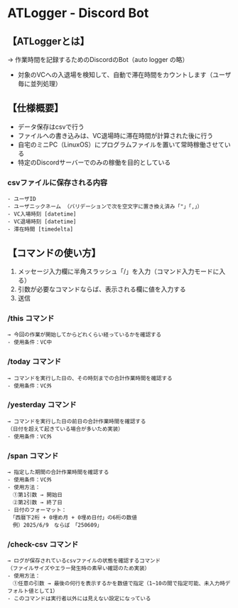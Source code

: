 # ATLogger - Discord Bot

## 【ATLoggerとは】
→ 作業時間を記録するためのDiscordのBot（auto logger の略）
- 対象のVCへの入退場を検知して、自動で滞在時間をカウントします（ユーザ毎に並列処理）

## 【仕様概要】
- データ保存はcsvで行う
- ファイルへの書き込みは、VC退場時に滞在時間が計算された後に行う
- 自宅のミニPC（LinuxOS）にプログラムファイルを置いて常時稼働させている
- 特定のDiscordサーバーでのみの稼働を目的としている

### csvファイルに保存される内容
```
- ユーザID
- ユーザニックネーム （バリデーションで次を空文字に置き換え済み「"」「,」）
- VC入場時刻 [datetime]
- VC退場時刻 [datetime]
- 滞在時間 [timedelta]
```

## 【コマンドの使い方】
1. メッセージ入力欄に半角スラッシュ「/」を入力（コマンド入力モードに入る）
2. 引数が必要なコマンドならば、表示される欄に値を入力する
3. 送信

### __/this コマンド__
```
→ 今回の作業が開始してからどれくらい経っているかを確認する
- 使用条件：VC中
```
### __/today コマンド__
```
→ コマンドを実行した日の、その時刻までの合計作業時間を確認する
- 使用条件：VC外
```
### __/yesterday コマンド__
```
→ コマンドを実行した日の前日の合計作業時間を確認する
（日付を超えて起きている場合が多いため実装）
- 使用条件：VC外
```
### __/span コマンド__
```
→ 指定した期間の合計作業時間を確認する
- 使用条件：VC外
- 使用方法：
　①第1引数 → 開始日
　②第2引数 → 終了日
- 日付のフォーマット：
　「西暦下2桁 + 0埋め月 + 0埋め日付」の6桁の数値
　例）2025/6/9　ならば　「250609」
```
### __/check-csv コマンド__
```
→ ログが保存されているcsvファイルの状態を確認するコマンド
（ファイルサイズやエラー発生時の素早い確認のため実装）
- 使用方法：
　①任意の引数 → 最後の何行を表示するかを数値で指定（1~10の間で指定可能、未入力時デフォルト値として1）
- このコマンドは実行者以外には見えない設定になっている
```
